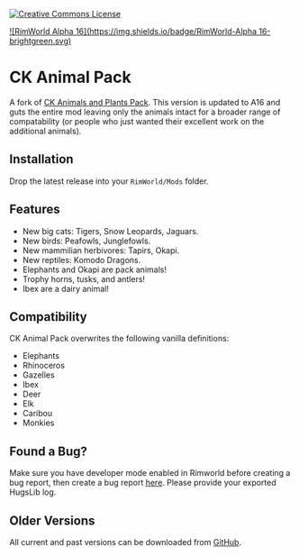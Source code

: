 [![Creative Commons License](https://i.creativecommons.org/l/by-nc-sa/4.0/80x15.png)](https://creativecommons.org/licenses/by-nc-sa/4.0/)

[![RimWorld Alpha 16](https://img.shields.io/badge/RimWorld-Alpha 16-brightgreen.svg)](http://rimworldgame.com/)

# CK Animal Pack
A fork of [CK Animals and Plants Pack](https://github.com/kaptain-kavern/CK_AnimalPlant_Pack). This version is updated to A16 and guts the entire mod leaving only the animals intact for a broader range of compatability (or people who just wanted their excellent work on the additional animals).


## Installation
Drop the latest release into your `RimWorld/Mods` folder.


## Features
- New big cats: Tigers, Snow Leopards, Jaguars.
- New birds: Peafowls, Junglefowls.
- New mammilian herbivores: Tapirs, Okapi.
- New reptiles: Komodo Dragons.
- Elephants and Okapi are pack animals!
- Trophy horns, tusks, and antlers!
- Ibex are a dairy animal!


## Compatibility
CK Animal Pack overwrites the following vanilla definitions:

- Elephants
- Rhinoceros
- Gazelles
- Ibex
- Deer
- Elk
- Caribou
- Monkies


## Found a Bug?
Make sure you have developer mode enabled in Rimworld before creating a bug report, then create a bug report [here](https://github.com/Qwynn/CKAnimalPack/issues). Please provide your exported HugsLib log.


## Older Versions
All current and past versions can be downloaded from [GitHub](https://github.com/Qwynn/CKAnimalPack/releases).
